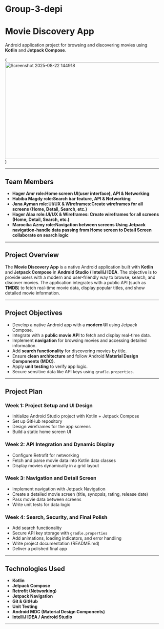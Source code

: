 # Group-3-depi
#  Movie Discovery App  

Android application project for browsing and discovering movies using **Kotlin** and **Jetpack Compose**.  

(<img width="1000" height="316" alt="Screenshot 2025-08-22 144918" src="https://github.com/user-attachments/assets/2d64f212-3978-469f-84f4-09e40fb38446" />
)  

---

##  Team Members  
- **Hager Amr role:Home screen UI(user interface), API & Networking**  
- **Habiba Magdy role:Search bar feature, API & Networking**  
- **Jana Ayman role:UI/UX & Wireframes:Create wireframes for all screens (Home, Detail, Search, etc.)**  
- **Hager Alaa role:UI/UX & Wireframes: Create wireframes for all screens (Home, Detail, Search, etc.)**  
- **Marocika Azmy role:Navigation between screens Using Jetpack navigation-handle data passing from Home screen to Detail Screen collaborate on search logic**  

---

##  Project Overview  
The **Movie Discovery App** is a native Android application built with **Kotlin** and **Jetpack Compose** in **Android Studio / IntelliJ IDEA**. The objective is to provide users with a modern and user-friendly way to browse, search, and discover movies. The application integrates with a public API (such as **TMDB**) to fetch real-time movie data, display popular titles, and show detailed movie information.  

---

##  Project Objectives  
- Develop a native Android app with a **modern UI** using Jetpack Compose.  
- Integrate with a **public movie API** to fetch and display real-time data.  
- Implement **navigation** for browsing movies and accessing detailed information.  
- Add **search functionality** for discovering movies by title.  
- Ensure **clean architecture** and follow Android **Material Design Components (MDC)**.  
- Apply **unit testing** to verify app logic.  
- Secure sensitive data like API keys using `gradle.properties`.  

---

##  Project Plan  

### **Week 1: Project Setup and UI Design**  
- Initialize Android Studio project with Kotlin + Jetpack Compose  
- Set up GitHub repository  
- Design wireframes for the app screens  
- Build a static home screen UI  

### **Week 2: API Integration and Dynamic Display**  
- Configure Retrofit for networking  
- Fetch and parse movie data into Kotlin data classes  
- Display movies dynamically in a grid layout  

### **Week 3: Navigation and Detail Screen**  
- Implement navigation with Jetpack Navigation  
- Create a detailed movie screen (title, synopsis, rating, release date)  
- Pass movie data between screens  
- Write unit tests for data logic  

### **Week 4: Search, Security, and Final Polish**  
- Add search functionality  
- Secure API key storage with `gradle.properties`  
- Add animations, loading indicators, and error handling  
- Write project documentation (README.md)  
- Deliver a polished final app  

---

##  Technologies Used  
- **Kotlin**  
- **Jetpack Compose**  
- **Retrofit (Networking)**  
- **Jetpack Navigation**  
- **Git & GitHub**  
- **Unit Testing**  
- **Android MDC (Material Design Components)**  
- **IntelliJ IDEA / Android Studio**  

---

